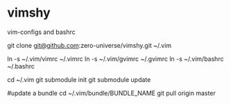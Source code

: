 vimshy
======

vim-configs and bashrc

git clone git@github.com:zero-universe/vimshy.git ~/.vim

ln -s ~/.vim/vimrc ~/.vimrc
ln -s ~/.vim/gvimrc ~/.gvimrc
ln -s ~/.vim/bashrc ~/.bashrc

cd ~/.vim
git submodule init
git submodule update

#update a bundle
cd ~/.vim/bundle/BUNDLE_NAME
git pull origin master